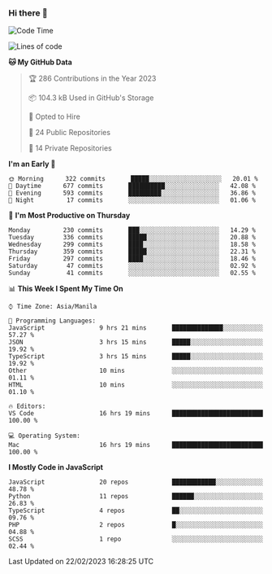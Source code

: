 ### Hi there 👋

<!--START_SECTION:waka-->
![Code Time](http://img.shields.io/badge/Code%20Time-95%20hrs%2056%20mins-blue)

![Lines of code](https://img.shields.io/badge/From%20Hello%20World%20I%27ve%20Written-8%20Million%20lines%20of%20code-blue)

**🐱 My GitHub Data** 

> 🏆 286 Contributions in the Year 2023
 > 
> 📦 104.3 kB Used in GitHub's Storage 
 > 
> 💼 Opted to Hire
 > 
> 📜 24 Public Repositories 
 > 
> 🔑 14 Private Repositories  
 > 
**I'm an Early 🐤** 

```text
🌞 Morning      322 commits       █████░░░░░░░░░░░░░░░░░░░░   20.01 % 
🌆 Daytime      677 commits       ██████████░░░░░░░░░░░░░░░   42.08 % 
🌃 Evening      593 commits       █████████░░░░░░░░░░░░░░░░   36.86 % 
🌙 Night         17 commits       ░░░░░░░░░░░░░░░░░░░░░░░░░   01.06 % 

```
📅 **I'm Most Productive on Thursday** 

```text
Monday         230 commits       ███░░░░░░░░░░░░░░░░░░░░░░   14.29 % 
Tuesday        336 commits       █████░░░░░░░░░░░░░░░░░░░░   20.88 % 
Wednesday      299 commits       ████░░░░░░░░░░░░░░░░░░░░░   18.58 % 
Thursday       359 commits       █████░░░░░░░░░░░░░░░░░░░░   22.31 % 
Friday         297 commits       ████░░░░░░░░░░░░░░░░░░░░░   18.46 % 
Saturday        47 commits       ░░░░░░░░░░░░░░░░░░░░░░░░░   02.92 % 
Sunday          41 commits       ░░░░░░░░░░░░░░░░░░░░░░░░░   02.55 % 

```


📊 **This Week I Spent My Time On** 

```text
⌚︎ Time Zone: Asia/Manila

💬 Programming Languages: 
JavaScript               9 hrs 21 mins       ██████████████░░░░░░░░░░░   57.27 % 
JSON                     3 hrs 15 mins       █████░░░░░░░░░░░░░░░░░░░░   19.92 % 
TypeScript               3 hrs 15 mins       █████░░░░░░░░░░░░░░░░░░░░   19.92 % 
Other                    10 mins             ░░░░░░░░░░░░░░░░░░░░░░░░░   01.11 % 
HTML                     10 mins             ░░░░░░░░░░░░░░░░░░░░░░░░░   01.10 % 

🔥 Editors: 
VS Code                  16 hrs 19 mins      █████████████████████████   100.00 % 

💻 Operating System: 
Mac                      16 hrs 19 mins      █████████████████████████   100.00 % 

```

**I Mostly Code in JavaScript** 

```text
JavaScript               20 repos            ████████████░░░░░░░░░░░░░   48.78 % 
Python                   11 repos            ██████░░░░░░░░░░░░░░░░░░░   26.83 % 
TypeScript               4 repos             ██░░░░░░░░░░░░░░░░░░░░░░░   09.76 % 
PHP                      2 repos             █░░░░░░░░░░░░░░░░░░░░░░░░   04.88 % 
SCSS                     1 repo              ░░░░░░░░░░░░░░░░░░░░░░░░░   02.44 % 

```



 Last Updated on 22/02/2023 16:28:25 UTC
<!--END_SECTION:waka-->
